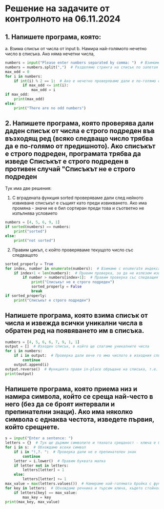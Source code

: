 # Решение на задачите от контролното на 06.11.2024
## 1. Напишете програма, която:
a. Взима списък от числа от input
b. Намира най-голямото нечетно число в списъка. Ако няма нечетни числа,

```python
numbers = input("Please enter numbers separated by comma: ")  # Взимаме от input числата разделени с запетая
numbers = numbers.split(",")  # Разделяме стринга на списък по запетая
max_odd = 0
for i in numbers:
    if int(i) % 2 == 1:  # Ако е нечетно проверяваме дали е по-голямо от текущото най-голямо
        if max_odd <= int(i):
            max_odd = i
if max_odd:
    print(max_odd)
else:
    print("There are no odd numbers")
```


## 2. Напишете програма, която проверява дали даден списък от числа е строго подреден във възходящ ред (всяко следващо число трябва да е по-голямо от предишното). Ако списъкът е строго подреден, програмата трябва да изведе Списъкът е строго подреден в противен случай &quot;Списъкът не е строго подреден

Тук има две решения:
1. С вградената функция sorted проверяваме дали след нейното извикване списъкът е същият като преди извикването. Ако има промяна - значи не е бил сортиран преди това и съответно не изпълнява условието
```python
numbers = [4, 5, 6, 9, 1]
if sorted(numbers) == numbers:
    print("sorted")
else:
    print("not sorted")
```
2. Правим цикъл, с който проверяваме текущото число със следващото
```python
sorted_properly = True
for index, number in enumerate(numbers):  # Взимаме с enumerate индекса и самият елемент от списъка
    if index+1 < len(numbers):  # Правим проверка, за да не излезем извъна списъка
        if number > numbers[index+1]:  # Правим проверка със следващият елемент - за тук ни трябва индекса
            print("Списъкът не е строго подреден")
            sorted_properly = False
            break
if sorted_properly:
    print("Списъкът е строго подреден")
```

## Напишете програма, която взима списък от числа и извежда всички уникални числа в обратен ред на появяването им в списъка.
```python
numbers = [4, 5, 6, 6, 7, 9, 1, 1]
output = []  # Изходен списък, в който ще слагаме уникалните числа
for i in numbers:
    if i in output:  # Проверка дали вече го има числото в изходния списък
        continue
    output.append(i)
output.reverse()  # Функцията прави in-place обръщане на списъка, т.е. не се налага да го присвояваме на променлива
print(output)
```

## Напишете програма, която приема низ и намира символа, който се среща най-често в него (без да се броят интервали и препинателни знаци). Ако има няколко  символа с еднаква честота, изведете първия, който срещнете.
```python
s = input("Enter a sentence: ")
letters = {}  # Тук ще държим символите и тяхната срещаност - ключа е буквата, стойността е броя срещания
for i in s:  # Обхождаме всеки символ
    if i in "!,?. ":  # Проверка дали не е препинателен знак
        continue
    letter = i.lower()  # Правим буквата малка
    if letter not in letters:
        letters[letter] = 1
    else:
        letters[letter] += 1
max_value = max(letters.values())  # Намираме най-голямата бройка с функцията max
for key in letters:  # Обхождаме речника и търсим ключа, където стойността съвпада
    if letters[key] == max_value:
        max_key = key
print(max_key, max_value)
```
